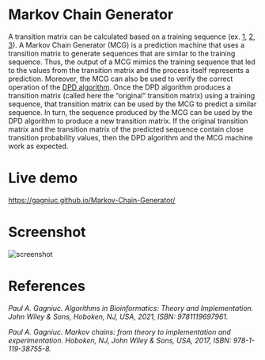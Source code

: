 # Markov Chain Generator
A transition matrix can be calculated based on a training sequence (ex. <a href='https://github.com/Gagniuc/Discrete-Probability-Detector'>1</a>, <a href='https://github.com/Gagniuc/Discrete-Probability-Detector-JS'>2</a>, <a href='https://github.com/Gagniuc/Discrete-Probability-Detector-in-VB6'>3</a>). A Markov Chain Generator (MCG) is a prediction machine that uses a transition matrix to generate sequences that are similar to the training sequence. Thus, the output of a MCG mimics the training sequence that led to the values from the transition matrix and the process itself represents a prediction. Moreover, the MCG can also be used to verify the correct operation of the <a href='https://github.com/Gagniuc/Discrete-Probability-Detector-JS'>DPD algorithm</a>. Once the DPD algorithm produces a transition matrix (called here the “original” transition matrix) using a training sequence, that transition matrix can be used by the MCG to predict a similar sequence. In turn, the sequence produced by the MCG can be used by the DPD algorithm to produce a new transition matrix. If the original transition matrix and the transition matrix of the predicted sequence contain close transition probability values, then the DPD algorithm and the MCG machine work as expected.

# Live demo
https://gagniuc.github.io/Markov-Chain-Generator/

# Screenshot
![screenshot](https://github.com/Gagniuc/Markov-Chains-Generator/blob/main/Markov%20Chains%20Generator.png)

# References

<i>Paul A. Gagniuc. Algorithms in Bioinformatics: Theory and Implementation. John Wiley & Sons, Hoboken, NJ, USA, 2021, ISBN: 9781119697961.</i>

<i>Paul A. Gagniuc. Markov chains: from theory to implementation and experimentation. Hoboken, NJ,  John Wiley & Sons, USA, 2017, ISBN: 978-1-119-38755-8.</i>
